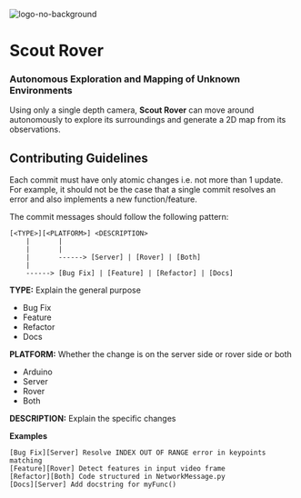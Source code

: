 ![logo-no-background](https://user-images.githubusercontent.com/39633205/97300670-97643100-1878-11eb-90e3-c1d979111cda.png)
# Scout Rover
### Autonomous Exploration and Mapping of Unknown Environments

Using only a single depth camera, **Scout Rover** can move around autonomously to explore its surroundings and generate a 2D map from its observations.

## Contributing Guidelines
Each commit must have only atomic changes i.e. not more than 1 update. For example, it should not be the case that a single commit resolves an error and also implements a new function/feature.

The commit messages should follow the following pattern:
```
[<TYPE>][<PLATFORM>] <DESCRIPTION>
    |       |
    |       |
    |       ------> [Server] | [Rover] | [Both]
    |
    ------> [Bug Fix] | [Feature] | [Refactor] | [Docs] 
```

**TYPE:** Explain the general purpose
  - Bug Fix
  - Feature
  - Refactor
  - Docs

**PLATFORM:** Whether the change is on the server side or rover side or both
  - Arduino
  - Server
  - Rover
  - Both

**DESCRIPTION:** Explain the specific changes

**Examples**
```
[Bug Fix][Server] Resolve INDEX OUT OF RANGE error in keypoints matching
[Feature][Rover] Detect features in input video frame
[Refactor][Both] Code structured in NetworkMessage.py
[Docs][Server] Add docstring for myFunc()
```
